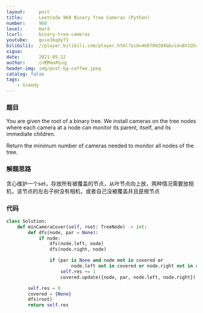 ```yaml
---
layout:     post
title:      LeetCode 968 Binary Tree Cameras (Python)
number:     968
level:      Hard
lcurl:      binary-tree-cameras
youtube:    gxieJ6qdyTI
bilibili1:  //player.bilibili.com/player.html?aid=460700284&bvid=BV1Q5411u72B&cid=342955287&page=1
xigua:      
date:       2021-05-22
author:     小明MaxMing
header-img: img/post-bg-coffee.jpeg
catalog: false
tags:
    - Greedy
---
```


### 题目

You are given the root of a binary tree. We install cameras on the tree nodes where each camera at a node can monitor its parent, itself, and its immediate children.

Return the minimum number of cameras needed to monitor all nodes of the tree.

### 解题思路

贪心维护一个set，存放所有被覆盖的节点，从叶节点向上放，两种情况需要放相机，该节点的左右子树没有相机，或者自己没被覆盖并且是根节点

### 代码
```python
class Solution:
    def minCameraCover(self, root: TreeNode) -> int:
        def dfs(node, par = None):
            if node:
                dfs(node.left, node)
                dfs(node.right, node)

                if (par is None and node not in covered or
                        node.left not in covered or node.right not in covered):
                    self.res += 1
                    covered.update({node, par, node.left, node.right})

        self.res = 0
        covered = {None}
        dfs(root)
        return self.res
```
